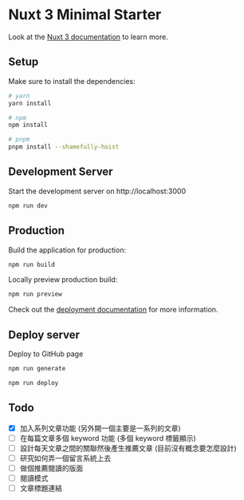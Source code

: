 # Nuxt 3 Minimal Starter

Look at the [Nuxt 3 documentation](https://nuxt.com/docs/getting-started/introduction) to learn more.

## Setup

Make sure to install the dependencies:

```bash
# yarn
yarn install

# npm
npm install

# pnpm
pnpm install --shamefully-hoist
```

## Development Server

Start the development server on http://localhost:3000

```bash
npm run dev
```

## Production

Build the application for production:

```bash
npm run build
```

Locally preview production build:

```bash
npm run preview
```

Check out the [deployment documentation](https://nuxt.com/docs/getting-started/deployment) for more information.

## Deploy server

Deploy to GitHub page

```bash
npm run generate

npm run deploy
```

## Todo

- [X] 加入系列文章功能 (另外開一個主要是一系列的文章)
- [ ] 在每篇文章多個 keyword 功能 (多個 keyword 標籤顯示)
- [ ] 設計每天文章之間的關聯然後產生推薦文章 (目前沒有概念要怎麼設計)
- [ ] 研究如何弄一個留言系統上去
- [ ] 做個推薦閱讀的版面
- [ ] 閱讀模式
- [ ] 文章標題連結
